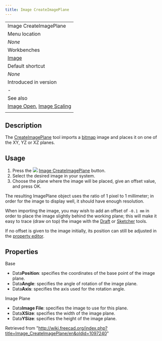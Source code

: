 ```yaml
---
title: Image CreateImagePlane
---
```


|                                                                                         |
| --------------------------------------------------------------------------------------- |
| Image CreateImagePlane                                                                  |
| Menu location                                                                           |
| _None_                                                                                  |
| Workbenches                                                                             |
| [Image](/Image_Workbench "Image Workbench")                                             |
| Default shortcut                                                                        |
| _None_                                                                                  |
| Introduced in version                                                                   |
| -                                                                                       |
| See also                                                                                |
| [Image Open](/Image_Open "Image Open"), [Image Scaling](/Image_Scaling "Image Scaling") |
|                                                                                         |

## Description

The [CreateImagePlane](/Image_CreateImagePlane "Image CreateImagePlane") tool imports a [bitmap](/Bitmap "Bitmap") image and places it on one of the XY, YZ or XZ planes.

## Usage

1. Press the ![](/images/Image_CreateImagePlane.svg) [Image CreateImagePlane](/Image_CreateImagePlane "Image CreateImagePlane") button.
2. Select the desired image in your system.
3. Choose the plane where the image will be placed, give an offset value, and press OK.

The resulting ImagePlane object uses the ratio of 1 pixel to 1 millimeter; in order for the image to display well, it should have enough resolution.

When importing the image, you may wish to add an offset of `-0.1 mm` in order to place the image slightly behind the working plane; this will make it easy to trace (draw on top) the image with the [Draft](/Draft_Workbench "Draft Workbench") or [Sketcher](/Sketcher_Workbench "Sketcher Workbench") tools.

If no offset is given to the image initially, its position can still be adjusted in the [property editor](/Property_editor "Property editor").

## Properties

Base

- Data**Position**: specifies the coordinates of the base point of the image plane.
- Data**Angle**: specifies the angle of rotation of the image plane.
- Data**Axis**: specifies the axis used for the rotation angle.

Image Plane

- Data**Image File**: specifies the image to use for this plane.
- Data**XSize**: specifies the width of the image plane.
- Data**YSize**: specifies the height of the image plane.

Retrieved from "<http://wiki.freecad.org/index.php?title=Image_CreateImagePlane/en&oldid=1097240>"
